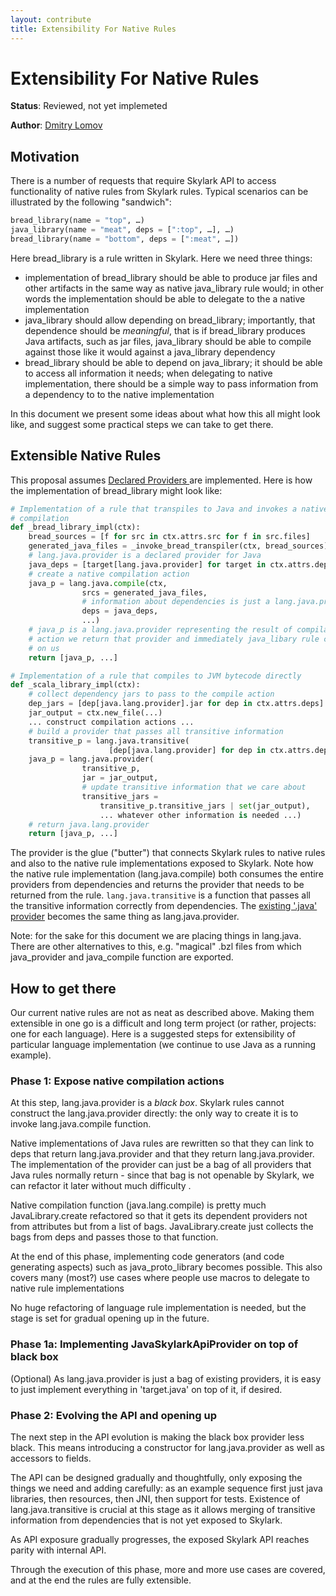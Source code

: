```yaml
---
layout: contribute
title: Extensibility For Native Rules
---
```

# Extensibility For Native Rules

**Status**: Reviewed, not yet implemeted

**Author**: [Dmitry Lomov](mailto:dslomov@google.com)

## Motivation

There is a number of requests that require Skylark API to access functionality
of native rules from Skylark rules. Typical scenarios can be illustrated by the
following "sandwich":

```python
bread_library(name = "top", …)
java_library(name = "meat", deps = [":top", …], …)
bread_library(name = "bottom", deps = [":meat", …])
```

Here bread\_library is a rule written in Skylark. Here we need three things:

* implementation of bread\_library should be able to produce jar files and other
  artifacts in the same way as native java\_library rule would; in other words
  the implementation should be able to delegate to the a native implementation
* java\_library should allow depending on bread\_library; importantly, that
  dependence should be *meaningful*, that is if bread\_library produces Java
  artifacts, such as jar files, java\_library should be able to compile against
  those like it would against a java\_library dependency
* bread\_library should be able to depend on java\_library; it should be able to
  access all information it needs; when delegating to native implementation,
  there should be a simple way to pass information from a dependency to to the
  native implementation

In this document we present some ideas about what how this all might look like,
and suggest some practical steps we can take to get there.

## Extensible Native Rules

This proposal assumes [Declared Providers
](/designs/skylark/declared-providers.html)
are implemented. Here is how the implementation of bread\_library might look
like:

```python
# Implementation of a rule that transpiles to Java and invokes a native
# compilation
def _bread_library_impl(ctx):
    bread_sources = [f for src in ctx.attrs.src for f in src.files]
    generated_java_files = _invoke_bread_transpiler(ctx, bread_sources)
    # lang.java.provider is a declared provider for Java
    java_deps = [target[lang.java.provider] for target in ctx.attrs.deps]
    # create a native compilation action
    java_p = lang.java.compile(ctx,
                srcs = generated_java_files,
                # information about dependencies is just a lang.java.provider
                deps = java_deps,
                ...)
    # java_p is a lang.java.provider representing the result of compilation
    # action we return that provider and immediately java_libary rule can depend
    # on us
    return [java_p, ...]

# Implementation of a rule that compiles to JVM bytecode directly
def _scala_library_impl(ctx):
    # collect dependency jars to pass to the compile action
    dep_jars = [dep[java.lang.provider].jar for dep in ctx.attrs.deps]
    jar_output = ctx.new_file(...)
    ... construct compilation actions ...
    # build a provider that passes all transitive information
    transitive_p = lang.java.transitive(
                      [dep[java.lang.provider] for dep in ctx.attrs.deps])
    java_p = lang.java.provider(
                transitive_p,
                jar = jar_output,
                # update transitive information that we care about
                transitive_jars =
                    transitive_p.transitive_jars | set(jar_output),
                    ... whatever other information is needed ...)
    # return java.lang.provider
    return [java_p, ...]
```

The provider is the glue ("butter") that connects Skylark rules to native rules
and also to the native rule implementations exposed to Skylark. Note how the
native rule implementation (lang.java.compile) both consumes the entire
providers from dependencies and returns the provider that needs to be returned
from the rule. `lang.java.transitive` is a function that passes all the
transitive information correctly from dependencies. The [existing '.java'
provider](http://www.bazel.build/docs/skylark/lib/JavaSkylarkApiProvider.html)
becomes the same thing as lang.java.provider.

Note: for the sake for this document we are placing things in lang.java. There
are other alternatives to this, e.g. "magical" .bzl files from which
java\_provider and java\_compile function are exported.

## How to get there

Our current native rules are not as neat as described above. Making them
extensible in one go is a difficult and long term project (or rather, projects:
one for each language). Here is a suggested steps for extensibility of
particular language implementation (we continue to use Java as a running
example).

### Phase 1: Expose native compilation actions

At this step, lang.java.provider is a *black box*. Skylark rules cannot
construct the lang.java.provider directly: the only way to create it is to
invoke lang.java.compile function.

Native implementations of Java rules are rewritten so that they can link to deps
that return lang.java.provider and that they return lang.java.provider.  The
implementation of the provider can just be a bag of all providers that Java
rules normally return - since that bag is not openable by Skylark, we can
refactor it later without much difficulty .

Native compilation function (java.lang.compile) is pretty much
JavaLibrary.create refactored so that it gets its dependent providers not from
attributes but from a list of bags. JavaLibrary.create just collects the bags
from deps and passes those to that function.

At the end of this phase, implementing code generators (and code generating
aspects) such as java\_proto\_library becomes possible. This also covers many
(most?) use cases where people use macros to delegate to native rule
implementations

No huge refactoring of language rule implementation is needed, but the stage is
set for gradual opening up in the future.

### Phase 1a: Implementing JavaSkylarkApiProvider on top of black box

(Optional) As lang.java.provider is just a bag of existing providers, it is easy
to just implement everything in 'target.java' on top of it, if desired.

### Phase 2: Evolving the API and opening up

The next step in the API evolution is making the black box provider less black.
This means introducing a constructor for lang.java.provider as well as accessors
to fields.

The API can be designed gradually and thoughtfully, only exposing the things we
need and adding carefully: as an example sequence first just java libraries,
then resources, then JNI, then support for tests. Existence of
lang.java.transitive is crucial at this stage as it allows merging of transitive
information from dependencies that is not yet exposed to Skylark.

As API exposure gradually progresses, the exposed Skylark API reaches parity
with internal API.

Through the execution of this phase, more and more use cases are covered, and at
the end the rules are fully extensible.
